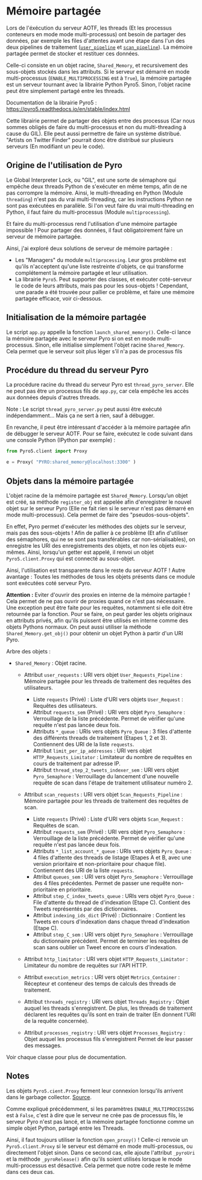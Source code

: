 # Mémoire partagée

Lors de l'éxécution du serveur AOTF, les threads (Et les processus conteneurs en mode mode multi-processus) ont besoin de partager des données, par exemple les files d'attentes avant une étape dans l'un des deux pipelines de traitement ([`user_pipeline`](../threads/user_pipeline) et [`scan_pipeline`](../threads/scan_pipeline)). La mémoire partagée permet de stocker et restituer ces données.

Celle-ci consiste en un objet racine, `Shared_Memory`, et recursivement des sous-objets stockés dans les attributs. Si le serveur est démarré en mode multi-processus (`ENABLE_MULTIPROCESSING` est à `True`), la mémoire partagée est un serveur tournant avec la librairie Python Pyro5. Sinon, l'objet racine peut être simplement partagé entre les threads.

Documentation de la librairie Pyro5 : https://pyro5.readthedocs.io/en/stable/index.html

Cette librairie permet de partager des objets entre des processus (Car nous sommes obligés de faire du multi-processus et non du multi-threading à cause du GIL). Elle peut aussi permettre de faire un système distribué. "Artists on Twitter Finder" pourrait donc être distribué sur plusieurs serveurs (En modifiant un peu le code).


## Origine de l'utilisation de Pyro

Le Global Interpreter Lock, ou "GIL", est une sorte de sémaphore qui empêche deux threads Python de s'exécuter en même temps, afin de ne pas corrompre la mémoire. Ainsi, le multi-threading en Python (Module `threading`) n'est pas du vrai multi-threading, car les instructions Python ne sont pas exécutées en parallèle. Si l'on veut faire du vrai multi-threading en Python, il faut faire du multi-processus (Module `multiprocessing`).

Et faire du multi-processus rend l'utilisation d'une mémoire partagée impossible ! Pour partager des données, il faut obligatoirement faire un serveur de mémoire partagée.

Ainsi, j'ai exploré deux solutions de serveur de mémoire partagée :
- Les "Managers" du module `multiprocessing`. Leur gros problème est qu'ils n'acceptent qu'une liste restreinte d'objets, ce qui transforme complétement la mémoire partagée et leur utilisation.
- La librairie `Pyro5`. Peut supporter des classes, et exécuter coté-serveur le code de leurs attributs, mais pas pour les sous-objets ! Cependant, une parade a été trouvée pour pallier ce problème, et faire une mémoire partagée efficace, voir ci-dessous.


## Initialisation de la mémoire partagée

Le script `app.py` appelle la fonction `launch_shared_memory()`. Celle-ci lance la mémoire partagée avec le serveur Pyro si on est en mode multi-processus. Sinon, elle initialise simplement l'objet racine `Shared_Memory`. Cela permet que le serveur soit plus léger s’il n'a pas de processus fils


## Procédure du thread du serveur Pyro

La procédure racine du thread du serveur Pyro est `thread_pyro_server`. Elle ne peut pas être un processus fils de `app.py`, car cela empêche les accès aux données depuis d'autres threads.

Note : Le script `thread_pyro_server.py` peut aussi être exécuté indépendamment... Mais ça ne sert à rien, sauf à débugger.

En revanche, il peut être intéressant d'accéder à la mémoire partagée afin de débugger le serveur AOTF. Pour se faire, exécutez le code suivant dans une console Python (IPython par exemple) :
```python
from Pyro5.client import Proxy

e = Proxy( "PYRO:shared_memory@localhost:3300" )
```


## Objets dans la mémoire partagée

L'objet racine de la mémoire partagée est `Shared_Memory`. Lorsqu’un objet est créé, sa méthode `register_obj` est appelée afin d'enregistrer le nouvel objet sur le serveur Pyro (Elle ne fait rien si le serveur n'est pas démarré en mode multi-processus). Cela permet de faire des "pseudos-sous-objets".

En effet, Pyro permet d'exécuter les méthodes des objets sur le serveur, mais pas des sous-objets ! Afin de pallier à ce problème (Et afin d'utiliser des sémaphores, qui ne se sont pas transférables car non-sérialisables), on enregistre les URI des enregistrements des objets, et non les objets eux-mêmes. Ainsi, lorsqu'un getter est appelé, il renvoi un objet `Pyro5.client.Proxy` qui est connecté au sous-objet.

Ainsi, l'utilisation est transparente dans le reste du serveur AOTF !
Autre avantage : Toutes les méthodes de tous les objets présents dans ce module sont exécutées coté serveur Pyro.

**Attention :** Eviter d'ouvrir des proxies en interne de la mémoire partagée ! Cela permet de ne pas ouvrir de proxies quand ce n'est pas nécessaire. Une exception peut être faite pour les requêtes, notamment si elle doit être retournée par la fonction. Pour se faire, on peut garder les objets originaux en attributs privés, afin qu'ils puissent être utilisés en interne comme des objets Pythons normaux. On peut aussi utiliser la méthode `Shared_Memory.get_obj()` pour obtenir un objet Python à partir d'un URI Pyro.

Arbre des objets :
- `Shared_Memory` : Objet racine.

  - Attribut `user_requests` : URI vers objet `User_Requests_Pipeline` : Mémoire partagée pour les threads de traitement des requêtes des utilisateurs.
    - Liste `requests` (Privé) : Liste d'URI vers objets `User_Request` : Requêtes des utilisateurs.
    - Attribut `requests_sem` (Privé) : URI vers objet `Pyro_Semaphore` : Verrouillage de la liste précédente. Permet de vérifier qu'une requête n'est pas lancée deux fois.
    - Attributs `*_queue` : URIs vers objets `Pyro_Queue` : 3 files d'attente des différents threads de traitement (Etapes 1, 2 et 3). Contiennent des URI de la liste `requests`.
    - Attribut `limit_per_ip_addresses` : URI vers objet `HTTP_Requests_Limitator` : Limitateur du nombre de requêtes en cours de traitement par adresse IP.
    - Attribut `thread_step_2_tweets_indexer_sem` : URI vers objet `Pyro_Semaphore` : Verrouillage du lancement d'une nouvelle requête de scan dans l'étape de traitement utilisateur numéro 2.

  - Attribut `scan_requests` : URI vers objet `Scan_Requests_Pipeline` : Mémoire partagée pour les threads de traitement des requêtes de scan.
    - Liste `requests` (Privé) : Liste d'URI vers objets `Scan_Request` : Requêtes de scan.
    - Attribut `requests_sem` (Privé) : URI vers objet `Pyro_Semaphore` : Verrouillage de la liste précédente. Permet de vérifier qu'une requête n'est pas lancée deux fois.
    - Attributs `*_list_account_*_queue` : URIs vers objets `Pyro_Queue` : 4 files d'attente des threads de listage (Etapes A et B, avec une version prioritaire et non-prioritaire pour chaque file). Contiennent des URI de la liste `requests`.
    - Attribut `queues_sem` : URI vers objet `Pyro_Semaphore` : Verrouillage des 4 files précédentes. Permet de passer une requête non-prioritaire en prioritaire.
    - Attribut `step_C_index_tweets_queue` : URIs vers objet `Pyro_Queue` : File d'attente du thread de d'indexation (Etape C). Contient des Tweets représentés par des dictionnaires.
    - Attribut `indexing_ids_dict` (Privé) : Dictionnaire : Contient les Tweets en cours d'indexation dans chaque thread d'indexation (Etape C).
    - Attribut `step_C_sem` : URI vers objet `Pyro_Semaphore` : Verrouillage du dictionnaire précédent. Permet de terminer les requêtes de scan sans oublier un Tweet encore en cours d'indexation.

  - Attribut `http_limitator` : URI vers objet `HTTP_Requests_Limitator` : Limitateur du nombre de requêtes sur l'API HTTP.
  - Attribut `execution_metrics` : URI vers objet `Metrics_Container` : Récepteur et conteneur des temps de calculs des threads de traitement.
  - Attribut `threads_registry` : URI vers objet `Threads_Registry` : Objet auquel les threads s'enregistrent. De plus, les threads de traitement déclarent les requêtes qu'ils sont en train de traiter (En donnent l'URI de la requête concernée).
  - Attribut `processes_registry` : URI vers objet `Processes_Registry` : Objet auquel les processus fils s'enregistrent Permet de leur passer des messages.

Voir chaque classe pour plus de documentation.


## Notes

Les objets `Pyro5.cient.Proxy` ferment leur connexion lorsqu'ils arrivent dans le garbage collector. [Source](https://github.com/irmen/Pyro5/blob/8d58a8906c7d8ac53d0f3b772a8c31c82473d699/Pyro5/client.py#L88).

Comme expliqué précédemment, si les paramètres `ENABLE_MULTIPROCESSING` est à `False`, c'est à dire que le serveur ne crée pas de processus fils, le serveur Pyro n'est pas lancé, et la mémoire partagée fonctionne comme un simple objet Python, partagé entre les Threads.

Ainsi, il faut toujours utiliser la fonction `open_proxy()` !
Celle-ci renvoie un `Pyro5.client.Proxy` si le serveur est démarré en mode multi-processus, ou directement l'objet sinon.
Dans ce second cas, elle ajoute l'attribut `_pyroUri` et la méthode `_pyroRelease()` afin qu'ils soient utilisés lorsque le mode multi-processus est désactivé. Cela permet que notre code reste le même dans ces deux cas.
